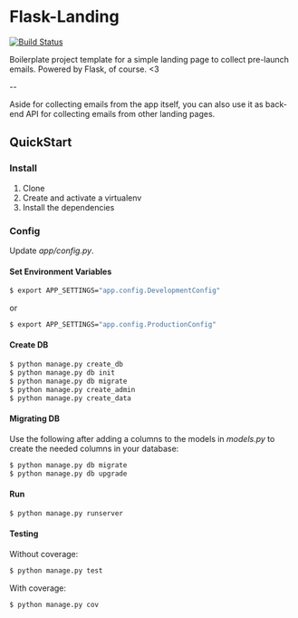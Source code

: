 # Flask-Landing

[![Build Status](https://travis-ci.org/mjhea0/Flask-Landing.svg?branch=master)](https://travis-ci.org/mjhea0/Flask-Landing)

Boilerplate project template for a simple landing page to collect pre-launch emails. Powered by Flask, of course. <3

--

Aside for collecting emails from the app itself, you can also use it as back-end API for collecting emails from other landing pages.

## QuickStart

### Install

1. Clone
1. Create and activate a virtualenv
1. Install the dependencies

### Config

Update *app/config.py*.

#### Set Environment Variables

```sh
$ export APP_SETTINGS="app.config.DevelopmentConfig"
```

or

```sh
$ export APP_SETTINGS="app.config.ProductionConfig"
```

#### Create DB

```sh
$ python manage.py create_db
$ python manage.py db init
$ python manage.py db migrate
$ python manage.py create_admin
$ python manage.py create_data
```

#### Migrating DB

Use the following after adding a columns to the models in *models.py* to create the needed columns in your database:

```sh
$ python manage.py db migrate
$ python manage.py db upgrade
```

#### Run

```sh
$ python manage.py runserver
```

#### Testing

Without coverage:

```sh
$ python manage.py test
```

With coverage:

```sh
$ python manage.py cov
```
